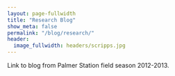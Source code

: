 ```yaml
---
layout: page-fullwidth
title: "Research Blog"
show_meta: false
permalink: "/blog/research/"
header:
  image_fullwidth: headers/scripps.jpg
---
```


Link to blog from Palmer Station field season 2012-2013.
